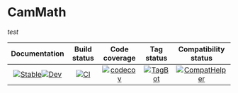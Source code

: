 # CamMath

*test*

| **Documentation**                  | **Build status**                     | **Code coverage**                               | **Tag status**                                | **Compatibility status**                                    
|:----------------------------------:|:------------------------------------:|:-----------------------------------------------:|:-----------------------------------------:|:----------------------------------------:|
|[![Stable](https://img.shields.io/badge/docs-v1-blue.svg)](https://walra356.github.io/CamMath.jl/stable)[![Dev](https://img.shields.io/badge/docs-dev-blue.svg)](https://walra356.github.io/CamMath.jl/dev)|[![CI](https://github.com/walra356/CamMath.jl/actions/workflows/CI.yml/badge.svg)](https://github.com/walra356/CamMath.jl/actions/workflows/CI.yml)|[![codecov](https://codecov.io/gh/walra356/CamMath.jl/branch/main/graph/badge.svg?token=7LW41FGMK5)](https://codecov.io/gh/walra356/CamMath.jl)|[![TagBot](https://github.com/walra356/CamMath.jl/actions/workflows/TagBot.yml/badge.svg)](https://github.com/walra356/CamMath.jl/actions/workflows/TagBot.yml)|[![CompatHelper](https://github.com/walra356/CamMath.jl/actions/workflows/CompatHelper.yml/badge.svg)](https://github.com/walra356/CamMath.jl/actions/workflows/CompatHelper.yml)


